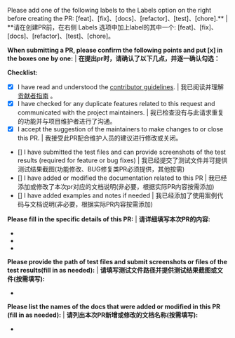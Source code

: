 Please add one of the following labels to the Labels option on the right before creating the PR: [feat]、[fix]、[docs]、[refactor]、[test]、[chore].** | **请在创建PR前，在右侧 Labels 选项中加上label的其中一个: [feat]、[fix]、[docs]、[refactor]、[test]、[chore]。

**When submitting a PR, please confirm the following points and put [x] in the boxes one by one:** | **在提出pr时，请确认了以下几点，并逐一确认勾选：** 

**Checklist:**
- [x] I have read and understood the [contributor guidelines](https://github.com/antgroup/agentUniverse/blob/master/CONTRIBUTING.md). | 我已阅读并理解[贡献者指南](https://github.com/antgroup/agentUniverse/blob/master/CONTRIBUTING_zh.md) 。
- [x] I have checked for any duplicate features related to this request and communicated with the project maintainers. | 我已检查没有与此请求重复的功能并与项目维护者进行了沟通。
- [x] I accept the suggestion of the maintainers to make changes to or close this PR. | 我接受此PR配合维护人员的建议进行修改或关闭。
- [] I have submitted the test files and can provide screenshots of the test results (required for feature or bug fixes) | 我已经提交了测试文件并可提供测试结果截图(功能修改、BUG修复类PR必须提供，其他按需)
- [] I have added or modified the documentation related to this PR | 我已经添加或修改了本次pr对应的文档说明(非必要，根据实际PR内容按需添加)
- [] I have added examples and notes if needed | 我已经添加了使用案例代码与文档说明(非必要，根据实际PR内容按需添加)

**Please fill in the specific details of this PR:** | **请详细填写本次PR的内容:**

-
-
-

**Please provide the path of test files and submit screenshots or files of the test results(fill in as needed):** | **请填写测试文件路径并提供测试结果截图或文件(按需填写):**

-

**Please list the names of the docs that were added or modified in this PR (fill in as needed):** | **请列出本次PR新增或修改的文档名称(按需填写):**

-